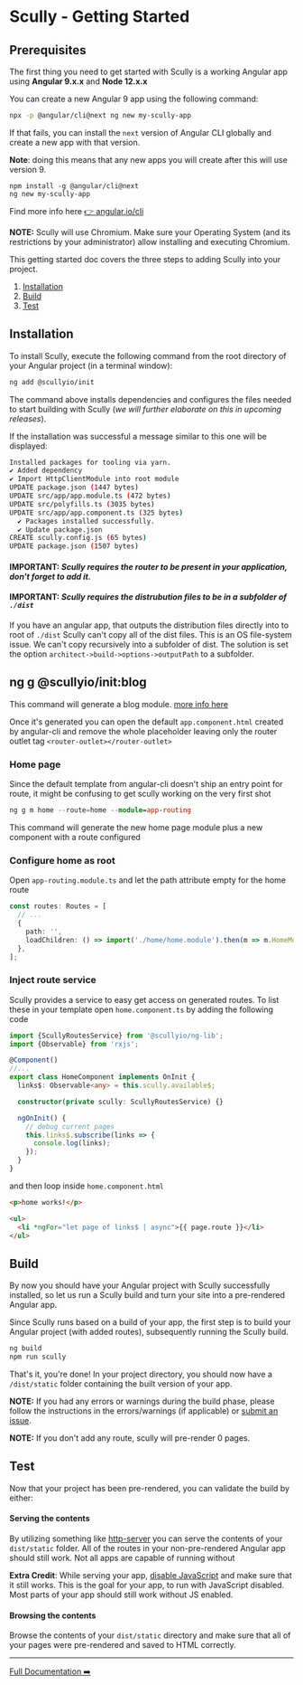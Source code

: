 # Scully - Getting Started

## Prerequisites

The first thing you need to get started with Scully is a working Angular app using **Angular 9.x.x** and **Node 12.x.x**

You can create a new Angular 9 app using the following command:

```bash
npx -p @angular/cli@next ng new my-scully-app
```

If that fails, you can install the `next` version of Angular CLI globally and create a new app with that version.

**Note**: doing this means that any new apps you will create after this will use version 9.

```
npm install -g @angular/cli@next
ng new my-scully-app
```

Find more info here [👉 angular.io/cli](https://angular.io/cli)

**NOTE:** Scully will use Chromium. Make sure your Operating System (and its restrictions by your administrator) allow installing and executing Chromium.

This getting started doc covers the three steps to adding Scully into your project.

1. [Installation](#installation)
2. [Build](#build)
3. [Test](#test)

## Installation

To install Scully, execute the following command from the root directory of your Angular project (in a terminal window):

```bash
ng add @scullyio/init
```

The command above installs dependencies and configures the files needed to start building with Scully (_we will further elaborate on this in upcoming releases_).

If the installation was successful a message similar to this one will be displayed:

```bash
Installed packages for tooling via yarn.
✔ Added dependency
✔ Import HttpClientModule into root module
UPDATE package.json (1447 bytes)
UPDATE src/app/app.module.ts (472 bytes)
UPDATE src/polyfills.ts (3035 bytes)
UPDATE src/app/app.component.ts (325 bytes)
  ✔ Packages installed successfully.
  ✔ Update package.json
CREATE scully.config.js (65 bytes)
UPDATE package.json (1507 bytes)
```

#### IMPORTANT: _Scully requires the router to be present in your application, don't forget to add it._

#### IMPORTANT: _Scully requires the distrubution files to be in a subfolder of `./dist`_

If you have an angular app, that outputs the distribution files directly into to root of `./dist` Scully can't copy all of the dist files. This is an OS file-system issue. We can't copy recursively into a subfolder of dist. The solution is set the option `architect->build->options->outputPath` to a subfolder.

## ng g @scullyio/init:blog

This command will generate a blog module. [more info here](https://github.com/scullyio/scully/blob/master/docs/blog.md)

Once it's generated you can open the default `app.component.html` created by angular-cli and remove the whole placeholder leaving only the router outlet tag `<router-outlet></router-outlet>`

### Home page

Since the default template from angular-cli doesn't ship an entry point for route, it might be confusing to get scully working on the very first shot

```ts
ng g m home --route=home --module=app-routing
```

This command will generate the new home page module plus a new component with a route configured

### Configure home as root

Open `app-routing.module.ts` and let the path attribute empty for the home route

```ts
const routes: Routes = [
  // ...
  {
    path: '',
    loadChildren: () => import('./home/home.module').then(m => m.HomeModule),
  },
];
```

### Inject route service

Scully provides a service to easy get access on generated routes. To list these in your template open `home.component.ts` by adding the following code

```ts
import {ScullyRoutesService} from '@scullyio/ng-lib';
import {Observable} from 'rxjs';

@Component()
//...
export class HomeComponent implements OnInit {
  links$: Observable<any> = this.scully.available$;

  constructor(private scully: ScullyRoutesService) {}

  ngOnInit() {
    // debug current pages
    this.links$.subscribe(links => {
      console.log(links);
    });
  }
}
```

and then loop inside `home.component.html`

```html
<p>home works!</p>

<ul>
  <li *ngFor="let page of links$ | async">{{ page.route }}</li>
</ul>
```

## Build

By now you should have your Angular project with Scully successfully installed, so let us run a Scully build and turn your site into a
pre-rendered Angular app.

Since Scully runs based on a build of your app, the first step is to build your Angular project (with added routes), subsequently running the Scully build.

```bash
ng build
npm run scully
```

That's it, you're done! In your project directory, you should now have a `/dist/static` folder containing the built version
of your app.

**NOTE:** If you had any errors or warnings during the build phase, please follow the instructions in the errors/warnings
(if applicable) or [submit an issue](https://github.com/scullyio/scully/issues/new/choose).

**NOTE:** If you don't add any route, scully will pre-render 0 pages.

## Test

Now that your project has been pre-rendered, you can validate the build by either:

#### Serving the contents

By utilizing something like [http-server](https://www.npmjs.com/package/http-server) you can serve the contents of your
`dist/static` folder. All of the routes in your non-pre-rendered Angular app should still work. Not all apps are
capable of running without

[//]: # 'Missing text for the line above'

**Extra Credit**: While serving your app, [disable JavaScript](https://developers.google.com/web/tools/chrome-devtools/javascript/disable)
and make sure that it still works. This is the goal for your app, to run with JavaScript disabled. Most parts of your app should still work without JS enabled.

#### Browsing the contents

Browse the contents of your `dist/static` directory and make sure that all of your pages were pre-rendered and saved to
HTML correctly.

---

[Full Documentation ➡️](scully.md)
